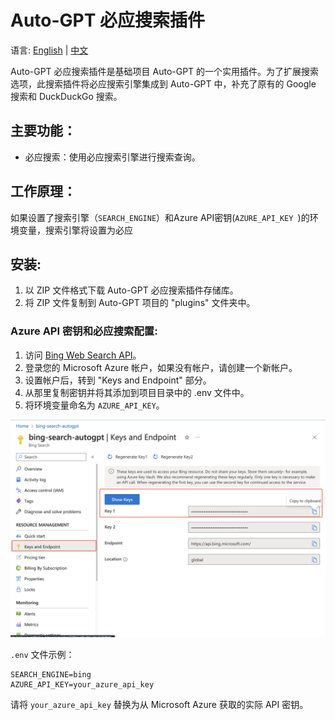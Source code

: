 # Auto-GPT 必应搜索插件

语言: [English](https://github.com/ForestLinSen/autogpt-plugin-bing/blob/master/README.md) | [中文](https://github.com/ForestLinSen/autogpt-plugin-bing/blob/master/README.zh.md)

Auto-GPT 必应搜索插件是基础项目 Auto-GPT 的一个实用插件。为了扩展搜索选项，此搜索插件将必应搜索引擎集成到 Auto-GPT 中，补充了原有的 Google 搜索和 DuckDuckGo 搜索。

## 主要功能：
- 必应搜索：使用必应搜索引擎进行搜索查询。

## 工作原理：
如果设置了搜索引擎（`SEARCH_ENGINE`）和Azure API密钥(`AZURE_API_KEY `)的环境变量，搜索引擎将设置为必应

## 安装:
1. 以 ZIP 文件格式下载 Auto-GPT 必应搜索插件存储库。
2. 将 ZIP 文件复制到 Auto-GPT 项目的 "plugins" 文件夹中。

### Azure API 密钥和必应搜索配置:
1. 访问 [Bing Web Search API](https://www.microsoft.com/en-us/bing/apis/bing-web-search-api)。
2. 登录您的 Microsoft Azure 帐户，如果没有帐户，请创建一个新帐户。
3. 设置帐户后，转到 "Keys and Endpoint" 部分。
4. 从那里复制密钥并将其添加到项目目录中的 .env 文件中。
5. 将环境变量命名为 `AZURE_API_KEY`。

![Azure Key](./screenshots/azure_api.png)

`.env` 文件示例：
```
SEARCH_ENGINE=bing
AZURE_API_KEY=your_azure_api_key
```

请将 `your_azure_api_key` 替换为从 Microsoft Azure 获取的实际 API 密钥。